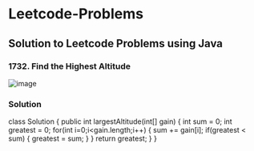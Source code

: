 # Leetcode-Problems
## Solution to Leetcode Problems using Java


### 1732. Find the Highest Altitude

![image](https://user-images.githubusercontent.com/91203793/230568954-d3db5cc9-691a-4ae0-8d37-1261cfba6ad3.png)


### Solution

class Solution {
    public int largestAltitude(int[] gain) {
        int sum = 0;
        int greatest = 0;
        for(int i=0;i<gain.length;i++)
        {
            sum += gain[i];
            if(greatest < sum)
            {
                greatest = sum;
            }
        }
        return greatest;
    }
}



